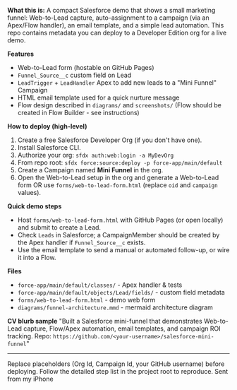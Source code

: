 **What this is:** 
A compact Salesforce demo that shows a small marketing funnel: Web-to-Lead capture, auto-assignment to a campaign (via an Apex/Flow handler), an email template, and a simple lead automation. This repo contains metadata you can deploy to a Developer Edition org for a live demo.

**Features**
- Web-to-Lead form (hostable on GitHub Pages)
- `Funnel_Source__c` custom field on Lead
- `LeadTrigger` + `LeadHandler` Apex to add new leads to a "Mini Funnel" Campaign
- HTML email template used for a quick nurture message
- Flow design described in `diagrams/` and `screenshots/` (Flow should be created in Flow Builder - see instructions)

**How to deploy (high-level)**
1. Create a free Salesforce Developer Org (if you don't have one).
2. Install Salesforce CLI.
3. Authorize your org: `sfdx auth:web:login -a MyDevOrg`
4. From repo root: `sfdx force:source:deploy -p force-app/main/default`
5. Create a Campaign named **Mini Funnel** in the org.
6. Open the Web-to-Lead setup in the org and generate a Web-to-Lead form OR use `forms/web-to-lead-form.html` (replace `oid` and `campaign` values).

**Quick demo steps**
- Host `forms/web-to-lead-form.html` with GitHub Pages (or open locally) and submit to create a Lead.
- Check `Leads` in Salesforce; a CampaignMember should be created by the Apex handler if `Funnel_Source__c` exists.
- Use the email template to send a manual or automated follow-up, or wire it into a Flow.

**Files**
- `force-app/main/default/classes/` - Apex handler & tests
- `force-app/main/default/objects/Lead/fields/` - custom field metadata
- `forms/web-to-lead-form.html` - demo web form
- `diagrams/funnel-architecture.mmd` - mermaid architecture diagram

**CV blurb sample**
"Built a Salesforce mini-funnel that demonstrates Web-to-Lead capture, Flow/Apex automation, email templates, and campaign ROI tracking. Repo: `https://github.com/<your-username>/salesforce-mini-funnel`"

---

Replace placeholders (Org Id, Campaign Id, your GitHub username) before deploying. Follow the detailed step list in the project root to reproduce.
Sent from my iPhone